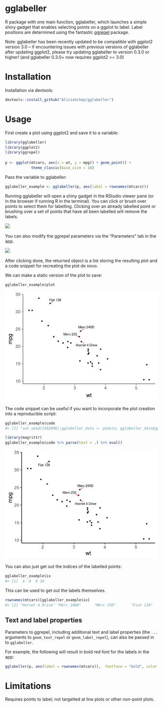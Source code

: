 
<!-- README.md is generated from README.Rmd. Please edit that file -->

# gglabeller

R package with one main function, gglabeller, which launches a simple
shiny gadget that enables selecting points on a ggplot to label. Label
positions are determined using the fantastic
[ggrepel](www.github.com/slowkow/ggrepel) package.

Note: gglabeller has been recently updated to be compatible with ggplot2
version 3.0 – if encountering issues with previous versions of
gglabeller after updating ggplot2, please try updating gglabeller to
version 0.3.0 or higher\! (and gglabeller 0.3.0+ now requires ggplot2
\>= 3.0)

# Installation

Installation via devtools:

``` r
devtools::install_github("AliciaSchep/gglabeller") 
```

# Usage

First create a plot using ggplot2 and save it to a variable:

``` r
library(gglabeller)
library(ggplot2)
library(ggrepel)

p <- ggplot(mtcars, aes(x = wt, y = mpg)) + geom_point() + 
            theme_classic(base_size = 18)
```

Pass the variable to gglabeller:

``` r
gglabeller_example <- gglabeller(p, aes(label = rownames(mtcars)))
```

Running gglabeller will open a shiny gadget in the RStudio viewer pane
(or in the browser if running R in the terminal). You can click or brush
over points to select them for labelling. Clicking over an already
labelled point or brushing over a set of points that have all been
labelled will remove the labels.

![](gglabeller_demo1.gif)

You can also modify the ggrepel parameters via the “Parameters” tab in
the app.

![](gglabeller_demo2.gif)

After clicking done, the returned object is a list storing the resulting
plot and a code snippet for recreating the plot de novo.

We can make a static version of the plot to save:

``` r
gglabeller_example$plot
```

![](README-plot_plot-1.png)<!-- -->

The code snippet can be useful if you want to incorporate the plot
creation into a reproducible script:

``` r
gglabeller_example$code
#> [1] "set.seed(1502996);gglabeller_data <- p$data; gglabeller_data$gglabeller_labels <- rownames(mtcars); gglabeller_data[c(1:3, 5:7, 10:17, 19:32),'gglabeller_labels'] <- ''; p + geom_text_repel(data = gglabeller_data,mapping = aes(label = gglabeller_labels), segment.color = 'red',box.padding = unit(0.5, 'lines'))"
```

``` r
library(magrittr)
gglabeller_example$code %>% parse(text = .) %>% eval()
```

![](README-code_plot-1.png)<!-- -->

You can also just get out the indices of the labelled points:

``` r
gglabeller_example$ix
#> [1]  4  8  9 18
```

This can be used to get out the labels themselves.

``` r
rownames(mtcars)[gglabeller_example$ix]
#> [1] "Hornet 4 Drive" "Merc 240D"      "Merc 230"       "Fiat 128"
```

## Text and label properties

Parameters to ggrepel, including additional text and label properties
(the `...` arguments to `geom_text_repel` or `geom_label_repel`), can
also be passed in to `gglabeller`.

For example, the following will result in bold red font for the labels
in the
app:

``` r
gglabeller(p, aes(label = rownames(mtcars)),  fontface = "bold", color = "red")
```

# Limitations

Requires points to label; not targetted at line plots or other non-point
plots.
